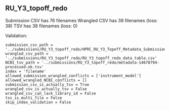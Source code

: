 ## RU_Y3_topoff_redo

Submission CSV has 76 filenames
Wrangled CSV has 38 filenames (loss: 38)
TSV has 38 filenames (loss: 0)

Validation:
```
submission_csv_path = '../submissions/RU_Y3_topoff_redo/HPRC_RU_Y3_Topoff_Metadata_Submission_corrected.tsv'
wrangled_csv_path = '../submissions/RU_Y3_topoff_redo/RU_Y3_topoff_redo_data_table.csv'
NCBI_tsv_path = '../submissions/RU_Y3_topoff_redo/metadata-14678794-processed-ok.tsv'
index = 'filename'
allowed_submission_wrangled_conflicts = ['instrument_model']
allowed_wrangled_NCBI_conflicts = []
submission_csv_is_actually_tsv = True
wrangled_csv_is_actually_tsv = False
wrangled_csv_can_lack_library_id = False
tsv_is_multi_file = False
skip_index_validation = False
```